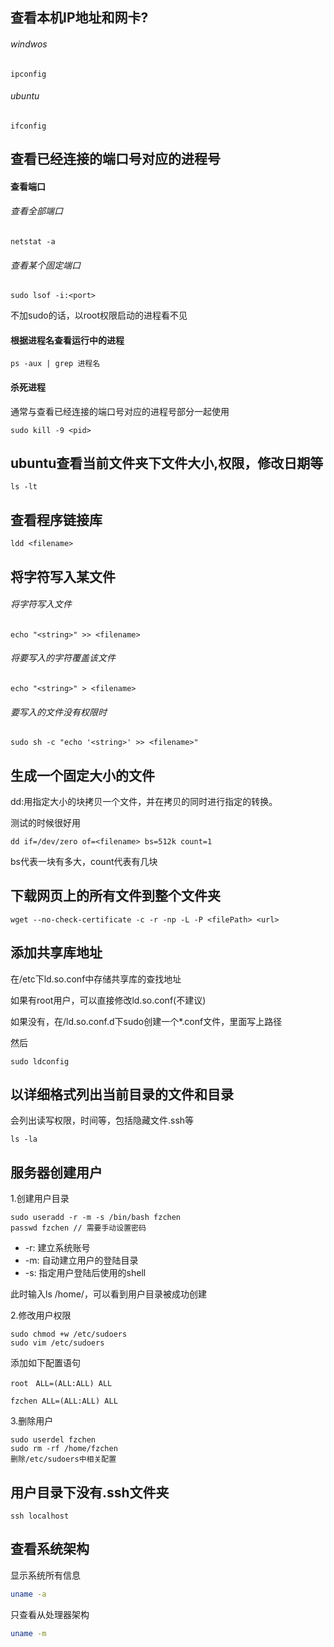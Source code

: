 ## 查看本机IP地址和网卡?
###### windwos
```
ipconfig
```
###### ubuntu
```
ifconfig
```
## 查看已经连接的端口号对应的进程号

#### 查看端口

###### 查看全部端口
```shell
netstat -a
```
###### 查看某个固定端口
```shell
sudo lsof -i:<port>
```
不加sudo的话，以root权限启动的进程看不见

#### 根据进程名查看运行中的进程

```
ps -aux | grep 进程名
```

#### 杀死进程

通常与查看已经连接的端口号对应的进程号部分一起使用
```shell
sudo kill -9 <pid>
```
## ubuntu查看当前文件夹下文件大小,权限，修改日期等
```shell
ls -lt
```
## 查看程序链接库
```shell
ldd <filename>
```
## 将字符写入某文件
###### 将字符写入文件
```shell
echo "<string>" >> <filename>
```
###### 将要写入的字符覆盖该文件
```shell
echo "<string>" > <filename>
```
###### 要写入的文件没有权限时
```shell
sudo sh -c "echo '<string>' >> <filename>"
```
## 生成一个固定大小的文件
dd:用指定大小的块拷贝一个文件，并在拷贝的同时进行指定的转换。

测试的时候很好用

```shell
dd if=/dev/zero of=<filename> bs=512k count=1
```
bs代表一块有多大，count代表有几块

## 下载网页上的所有文件到整个文件夹

```
wget --no-check-certificate -c -r -np -L -P <filePath> <url>
```

## 添加共享库地址

在/etc下ld.so.conf中存储共享库的查找地址

如果有root用户，可以直接修改ld.so.conf(不建议)

如果没有，在/ld.so.conf.d下sudo创建一个*.conf文件，里面写上路径

然后

```
sudo ldconfig
```

## 以详细格式列出当前目录的文件和目录

会列出读写权限，时间等，包括隐藏文件.ssh等

```
ls -la
```

## 服务器创建用户

1.创建用户目录

```
sudo useradd -r -m -s /bin/bash fzchen
passwd fzchen // 需要手动设置密码
```

- -r: 建立系统账号
- -m: 自动建立用户的登陆目录
- -s: 指定用户登陆后使用的shell

此时输入ls /home/，可以看到用户目录被成功创建

2.修改用户权限

```
sudo chmod +w /etc/sudoers
sudo vim /etc/sudoers
```

添加如下配置语句

```
root　ALL=(ALL:ALL) ALL

fzchen ALL=(ALL:ALL) ALL
```

3.删除用户

```
sudo userdel fzchen
sudo rm -rf /home/fzchen
删除/etc/sudoers中相关配置
```

## 用户目录下没有.ssh文件夹

```
ssh localhost
```

## 查看系统架构

显示系统所有信息

```bash
uname -a
```

只查看从处理器架构

```bash
uname -m
```

